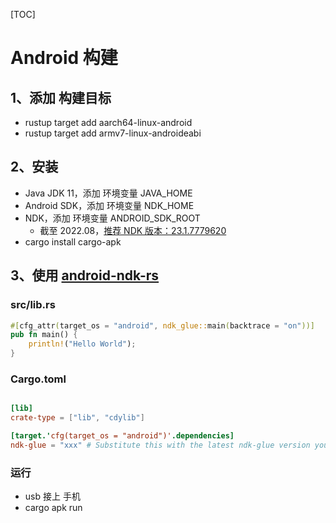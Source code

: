 [TOC]

# Android 构建

## 1、添加 构建目标

+ rustup target add aarch64-linux-android
+ rustup target add armv7-linux-androideabi

## 2、安装 

+ Java JDK 11，添加 环境变量 JAVA_HOME
+ Android SDK，添加 环境变量 NDK_HOME
+ NDK，添加 环境变量 ANDROID_SDK_ROOT
    - 截至 2022.08，[推荐 NDK 版本：23.1.7779620](https://github.com/rust-windowing/android-ndk-rs)
+ cargo install cargo-apk

## 3、使用 [android-ndk-rs](https://github.com/rust-windowing/android-ndk-rs)

### src/lib.rs

``` rs
#[cfg_attr(target_os = "android", ndk_glue::main(backtrace = "on"))]
pub fn main() {
    println!("Hello World");
}
```

### Cargo.toml

``` toml

[lib]
crate-type = ["lib", "cdylib"]

[target.'cfg(target_os = "android")'.dependencies]
ndk-glue = "xxx" # Substitute this with the latest ndk-glue version you wish to use

```

### 运行

+ usb 接上 手机
+ cargo apk run